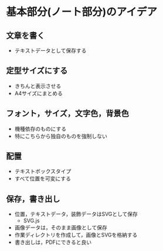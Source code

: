 # 基本部分(ノート部分)のアイデア

## 文章を書く
* テキストデータとして保存する

## 定型サイズにする
* きちんと表示させる
* A4サイズにまとめる

## フォント，サイズ，文字色，背景色
* 機種依存のものにする
* 特にこちらから独自のものを強制しない

## 配置
* テキストボックスタイプ
* すべて位置を可変にする

## 保存，書き出し
* 位置，テキストデータ，装飾データはSVGとして保存
  - SVG.js
* 画像データは，そのまま画像として保存
* 作業ディレクトリを作成して，画像とSVGを格納する
* 書き出しは，PDFにできると良い
